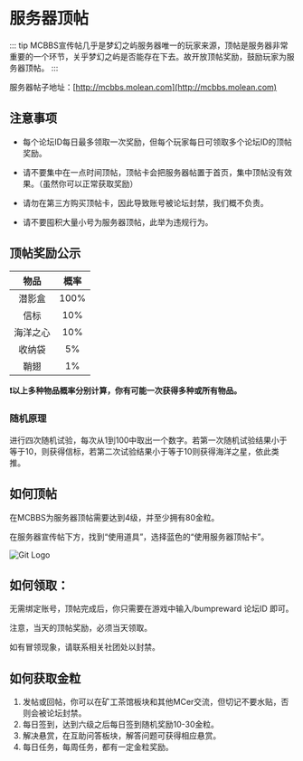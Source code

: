# 服务器顶帖


::: tip
MCBBS宣传帖几乎是梦幻之屿服务器唯一的玩家来源，顶帖是服务器非常重要的一个环节，关乎梦幻之屿是否能存在下去。故开放顶帖奖励，鼓励玩家为服务器顶帖。
:::

服务器帖子地址：[http://mcbbs.molean.com](http://mcbbs.molean.com)

## 注意事项

- 每个论坛ID每日最多领取一次奖励，但每个玩家每日可领取多个论坛ID的顶帖奖励。

- 请不要集中在一点时间顶帖，顶帖卡会把服务器帖置于首页，集中顶帖没有效果。（虽然你可以正常获取奖励） 
  
- 请勿在第三方购买顶帖卡，因此导致账号被论坛封禁，我们概不负责。
  
- 请不要囤积大量小号为服务器顶帖，此举为违规行为。


## 顶帖奖励公示

| 物品 | 概率 | 
| :-: | :-: |
| 潜影盒 | 100% |
| 信标 | 10% |
| 海洋之心 | 10% |
| 收纳袋 | 5% |
| 鞘翅 | 1% |

**❗以上多种物品概率分别计算，你有可能一次获得多种或所有物品。**

### 随机原理
进行四次随机试验，每次从1到100中取出一个数字。若第一次随机试验结果小于等于10，则获得信标，若第二次试验结果小于等于10则获得海洋之星，依此类推。

## 如何顶帖
在MCBBS为服务器顶帖需要达到4级，并至少拥有80金粒。

在服务器宣传帖下方，找到“使用道具”，选择蓝色的“使用服务器顶帖卡”。

![Git Logo](/assets/img/bump.png)

## 如何领取：
无需绑定账号，顶帖完成后，你只需要在游戏中输入/bumpreward 论坛ID 即可。

注意，当天的顶帖奖励，必须当天领取。

如有冒领现象，请联系相关社团处以封禁。


## 如何获取金粒
1.	发帖或回帖，你可以在矿工茶馆板块和其他MCer交流，但切记不要水贴，否则会被论坛封禁。
2.	每日签到，达到六级之后每日签到随机奖励10-30金粒。
3.	解决悬赏，在互助问答板块，解答问题可获得相应悬赏。
4.	每日任务，每周任务，都有一定金粒奖励。